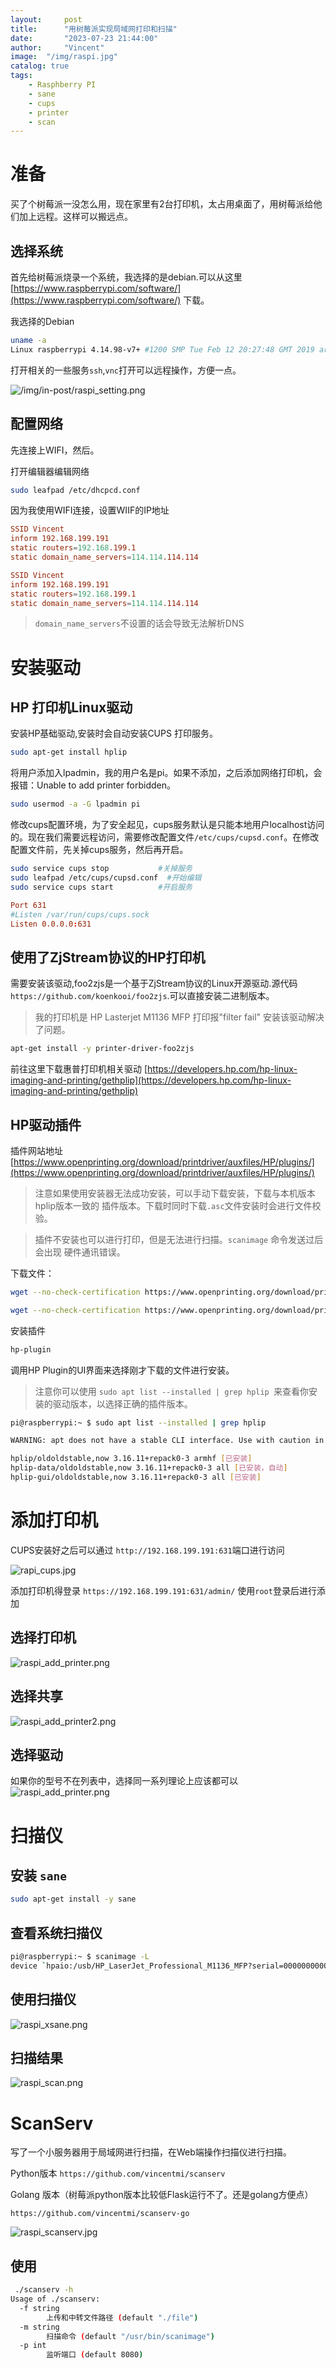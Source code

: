 ```yaml
---
layout:     post
title:      "用树莓派实现局域网打印和扫描"
date:       "2023-07-23 21:44:00"
author:     "Vincent"
image:  "/img/raspi.jpg"
catalog: true
tags:
    - Rasphberry PI
    - sane
    - cups
    - printer
    - scan
---
```


# 准备

买了个树莓派一没怎么用，现在家里有2台打印机，太占用桌面了，用树莓派给他们加上远程。这样可以搬远点。

## 选择系统
首先给树莓派烧录一个系统，我选择的是debian.可以从这里 [https://www.raspberrypi.com/software/](https://www.raspberrypi.com/software/) 下载。

我选择的Debian

```sh
uname -a
Linux raspberrypi 4.14.98-v7+ #1200 SMP Tue Feb 12 20:27:48 GMT 2019 armv7l GNU/Linux
```

打开相关的一些服务```ssh```,```vnc```打开可以远程操作，方便一点。

![/img/in-post/raspi_setting.png](/img/in-post/raspi_setting.png)

## 配置网络

先连接上WIFI，然后。

打开编辑器编辑网络

```sh
sudo leafpad /etc/dhcpcd.conf 
```

因为我使用WIFI连接，设置WIIF的IP地址

```conf
SSID Vincent
inform 192.168.199.191
static routers=192.168.199.1
static domain_name_servers=114.114.114.114

SSID Vincent
inform 192.168.199.191
static routers=192.168.199.1
static domain_name_servers=114.114.114.114
```

> ```domain_name_servers```不设置的话会导致无法解析DNS



# 安装驱动

## HP 打印机Linux驱动

安装HP基础驱动,安装时会自动安装CUPS 打印服务。

```sh
sudo apt-get install hplip
```


将用户添加入lpadmin，我的用户名是pi。如果不添加，之后添加网络打印机，会报错：Unable to add printer forbidden。

```sh 
sudo usermod -a -G lpadmin pi
```

修改cups配置环境，为了安全起见，cups服务默认是只能本地用户localhost访问的。现在我们需要远程访问，需要修改配置文件```/etc/cups/cupsd.conf```。在修改配置文件前，先关掉cups服务，然后再开启。

```sh
sudo service cups stop           #关掉服务
sudo leafpad /etc/cups/cupsd.conf  #开始编辑
sudo service cups start          #开启服务
```


```conf
Port 631
#Listen /var/run/cups/cups.sock
Listen 0.0.0.0:631
```


## 使用了ZjStream协议的HP打印机

需要安装该驱动,foo2zjs是一个基于ZjStream协议的Linux开源驱动.源代码 ```https://github.com/koenkooi/foo2zjs```.可以直接安装二进制版本。

> 我的打印机是 HP Lasterjet M1136 MFP 打印报"filter fail" 安装该驱动解决了问题。


```sh
apt-get install -y printer-driver-foo2zjs
```



前往这里下载惠普打印机相关驱动 [https://developers.hp.com/hp-linux-imaging-and-printing/gethplip](https://developers.hp.com/hp-linux-imaging-and-printing/gethplip)


## HP驱动插件

插件网站地址 [https://www.openprinting.org/download/printdriver/auxfiles/HP/plugins/](https://www.openprinting.org/download/printdriver/auxfiles/HP/plugins/)

> 注意如果使用安装器无法成功安装，可以手动下载安装，下载与本机版本hplip版本一致的 插件版本。下载时同时下载```.asc```文件安装时会进行文件校验。

> 插件不安装也可以进行打印，但是无法进行扫描。```scanimage``` 命令发送过后会出现 硬件通讯错误。


下载文件：

```sh
wget --no-check-certification https://www.openprinting.org/download/printdriver/auxfiles/HP/plugins/hplip-3.16.2-plugin.run

wget --no-check-certification https://www.openprinting.org/download/printdriver/auxfiles/HP/plugins/hplip-3.16.2-plugin.run.asc
```

安装插件

```sh
hp-plugin
```

调用HP Plugin的UI界面来选择刚才下载的文件进行安装。

> 注意你可以使用 ```sudo apt list --installed | grep hplip ```来查看你安装的驱动版本，以选择正确的插件版本。

```sh
pi@raspberrypi:~ $ sudo apt list --installed | grep hplip

WARNING: apt does not have a stable CLI interface. Use with caution in scripts.

hplip/oldoldstable,now 3.16.11+repack0-3 armhf [已安装]
hplip-data/oldoldstable,now 3.16.11+repack0-3 all [已安装，自动]
hplip-gui/oldoldstable,now 3.16.11+repack0-3 all [已安装]
```




# 添加打印机

CUPS安装好之后可以通过  ```http://192.168.199.191:631```端口进行访问

![rapi_cups.jpg](/img/in-post/rapi_cups.jpg)

添加打印机得登录 ```https://192.168.199.191:631/admin/``` 使用```root```登录后进行添加


## 选择打印机

![raspi_add_printer.png](/img/in-post/raspi_add_printer.png)

## 选择共享
![raspi_add_printer2.png](/img/in-post/raspi_add_printer2.png)

## 选择驱动

如果你的型号不在列表中，选择同一系列理论上应该都可以
![raspi_add_printer.png](/img/in-post/raspi_add_printer3.png)

# 扫描仪

## 安装 ```sane```



```sh
sudo apt-get install -y sane

```

## 查看系统扫描仪

```sh
pi@raspberrypi:~ $ scanimage -L
device `hpaio:/usb/HP_LaserJet_Professional_M1136_MFP?serial=000000000QHCMMPKPR1a' is a Hewlett-Packard HP_LaserJet_Professional_M1136_MFP all-in-one
```

## 使用扫描仪

![raspi_xsane.png](/img/in-post/raspi_xsane.png)

## 扫描结果

![raspi_scan.png](/img/in-post/raspi_scan.png)


# ScanServ

写了一个小服务器用于局域网进行扫描，在Web端操作扫描仪进行扫描。


Python版本
```https://github.com/vincentmi/scanserv```

Golang 版本（树莓派python版本比较低Flask运行不了。还是golang方便点）

```https://github.com/vincentmi/scanserv-go```

![raspi_scanserv.jpg](/img/in-post/raspi_sanserv.jpg)


##  使用

```sh
 ./scanserv -h
Usage of ./scanserv:
  -f string
    	上传和中转文件路径 (default "./file")
  -m string
    	扫描命令 (default "/usr/bin/scanimage")
  -p int
    	监听端口 (default 8080)
```

